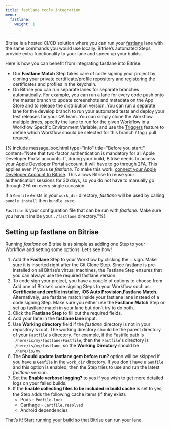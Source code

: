 ```yaml
---
title: fastlane tools integration
menu:
  fastlane:
    weight: 1

---
```

Bitrise is a hosted CI/CD solution where you can run your [fastlane](https://docs.fastlane.tools/) lane with the same commands you would use locally. Bitrise’s automated Steps provide extra functionality to your lane and speed up your builds.

Here is how you can benefit from integrating fastlane into Bitrise.

* Our **Fastlane Match** Step takes care of code signing your project by cloning your private certificate/profile repository and registering the certificates and profiles in the keychain.
* On Bitrise you can run separate lanes for separate branches automatically. For example, you can run a lane for every code push onto the master branch to update screenshots and metadata on the App Store and to release the distribution version. You can run a separate lane for the develop branch to run your automated tests and deploy your test releases for your QA team. You can simply clone the Workflow multiple times, specify the lane to run for the given Workflow in a Workflow Specific Environment Variable, and use the [Triggers](/builds/triggering-builds/triggering-builds-index/) feature to define which Workflow should be selected for this branch / tag / pull request.

{% include message_box.html type="info" title="Before you start:" content="Note that two-factor authentication is mandatory for all Apple Developer Portal accounts. If, during your build, Bitrise needs to access your Apple Developer Portal account, it will have to go through 2FA. This applies even if you use _fastlane_. To make this work, [connect your Apple Developer Account to Bitrise](/getting-started/connecting-to-services/configuring-bitrise-steps-that-require-apple-developer-account-data/). This allows Bitrise to reuse your authentication sessions for 30 days, so you do not have to manually go through 2FA on every single occasion.

If a `Gemfile` exists in your `work_dir` directory, _fastlane_ will be used by calling `bundle install` then `bundle exec`.

`Fastfile` is your configuration file that can be run with _fastlane_. Make sure you have it inside your `./fastlane` directory."%}

## Setting up fastlane on Bitrise

Running _fastlane_ on Bitrise is as simple as adding one Step to your Workflow and setting some options. Let’s see how!

1. Add the **Fastlane** Step to your Workflow by clicking the + sign. Make sure it is inserted right after the Git Clone Step. Since fastlane is pre-installed on all Bitrise’s virtual machines, the Fastlane Step ensures that you can always use the required fastlane version.
2. To code sign your project, you have a couple of options to choose from. Add one of Bitrise’s code signing Steps to your Workflow such as: **Certificate and profile installer**, **iOS Auto Provision**,**Fastlane Match**. Alternatively, use fastlane match inside your fastlane lane instead of a code signing Step. Make sure you either use the **Fastlane Match** Step or set up fastlane match in your lane but don’t try to do both.
3. Click the **Fastlane Step** to fill out the required fields.
4. Add your lane in the **fastlane lane** input.
5. Use **Working directory** field if the _fastlane_ directory is not in your repository's root. The working directory should be the parent directory of your `Fastfile`'s directory. For example, if the Fastfile path is `./here/is/my/fastlane/Fastfile`, then the `Fastfile`'s directory is `./here/is/my/fastlane`, so the **Working Directory** should be `./here/is/my`.
6. The **Should update fastlane gem before run?** option will be skipped if you have a `Gemfile` in the `work_dir` directory. If you don't have a `Gemfile` and this option is enabled, then the Step tries to use and run the latest _fastlane_ version.
7. Set the **Enable verbose logging?** to yes if you wish to get more detailed logs on your failed builds.
8. If the **Enable collecting files to be included in build cache** is set to yes, the Step adds the following cache items (if they exist):
   * Pods - `Podfile.lock`
   * Carthage - `Cartfile.resolved`
   * Android dependencies

That’s it! [Start running your build](/builds/Starting-builds-manually/) so that Bitrise can run your lane.